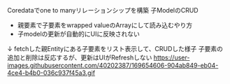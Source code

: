 Coredataでone to manyリレーションシップを構築 子ModelのCRUD
* 親要素で子要素をwrapped valueのArrayにして読み込むやり方
* 子modelの更新が自動的にUIに反映されない

↓ fetchした親Entityにある子要素をリスト表示して、CRUDした様子
子要素の追加と削除は反応するが、更新はUIがRefreshしない
https://user-images.githubusercontent.com/40202387/169654606-904ab849-eb04-4ce4-b4b0-036c937f45a3.gif
